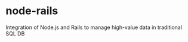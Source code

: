 node-rails
==========

Integration of Node.js and Rails to manage high-value data in traditional SQL DB